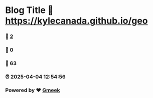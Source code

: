 # Blog Title :link: https://kylecanada.github.io/geo 
### :page_facing_up: [2](https://kylecanada.github.io/geo/tag.html) 
### :speech_balloon: 0 
### :hibiscus: 63 
### :alarm_clock: 2025-04-04 12:54:56 
### Powered by :heart: [Gmeek](https://github.com/Meekdai/Gmeek)
